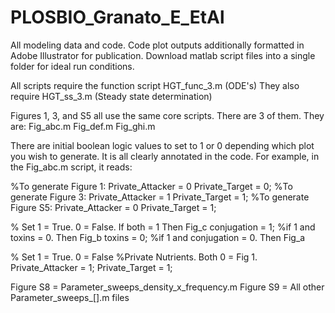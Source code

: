 # PLOSBIO_Granato_E_EtAl

All modeling data and code. Code plot outputs additionally formatted in Adobe Illustrator for publication. 
Download matlab script files into a single folder for ideal run conditions. 

All scripts require the function script HGT_func_3.m (ODE's)
They also require HGT_ss_3.m (Steady state determination)

Figures 1, 3, and S5 all use the same core scripts. There are 3 of them. 
They are: 
Fig_abc.m
Fig_def.m
Fig_ghi.m

There are initial boolean logic values to set to 1 or 0 depending which plot you wish to generate. It is all clearly annotated in the code. For example, in the Fig_abc.m script, it reads:

%To generate Figure 1: Private_Attacker = 0 Private_Target = 0;
%To generate Figure 3: Private_Attacker = 1 Private_Target = 1;
%To generate Figure S5: Private_Attacker = 0 Private_Target = 1;    

% Set 1 = True. 0 = False. If both = 1 Then Fig_c
conjugation =   1; %if 1 and toxins = 0. Then Fig_b
toxins =        0; %if 1 and conjugation = 0. Then Fig_a

% Set 1 = True. 0 = False
%Private Nutrients. Both 0 = Fig 1.
Private_Attacker = 1;
Private_Target = 1;

Figure S8 = Parameter_sweeps_density_x_frequency.m
Figure S9 = All other Parameter_sweeps_[].m files
